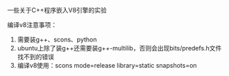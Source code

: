 一些关于C++程序嵌入V8引擎的实验

编译v8注意事项：

1. 需要装g++、scons、python
2. ubuntu上除了装g++还需要装g++-multilib，否则会出现bits/predefs.h文件找不到的错误
3. 编译v8使用：scons mode=release library=static snapshots=on

